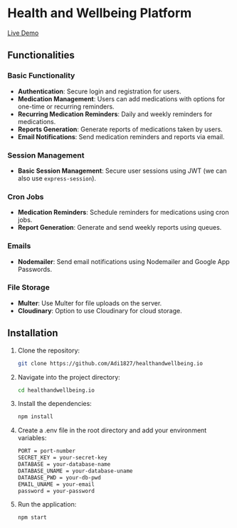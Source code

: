 # Health and Wellbeing Platform

[Live Demo](https://healthandwellbeing-io.onrender.com/)

## Functionalities

### Basic Functionality
- **Authentication**: Secure login and registration for users.
- **Medication Management**: Users can add medications with options for one-time or recurring reminders.
- **Recurring Medication Reminders**: Daily and weekly reminders for medications.
- **Reports Generation**: Generate reports of medications taken by users.
- **Email Notifications**: Send medication reminders and reports via email.

### Session Management
- **Basic Session Management**: Secure user sessions using JWT (we can also use `express-session`).

### Cron Jobs
- **Medication Reminders**: Schedule reminders for medications using cron jobs.
- **Report Generation**: Generate and send weekly reports using queues.

### Emails
- **Nodemailer**: Send email notifications using Nodemailer and Google App Passwords.

### File Storage
- **Multer**: Use Multer for file uploads on the server.
- **Cloudinary**: Option to use Cloudinary for cloud storage.

## Installation

1. Clone the repository:
   ```sh
   git clone https://github.com/Adi1827/healthandwellbeing.io
2. Navigate into the project directory:
   ```sh
   cd healthandwellbeing.io
3. Install the dependencies:
   ```sh
   npm install
4. Create a .env file in the root directory and add your environment variables:
   ```sh
   PORT = port-number
   SECRET_KEY = your-secret-key
   DATABASE = your-database-name
   DATABASE_UNAME = your-database-uname
   DATABASE_PWD = your-db-pwd
   EMAIL_UNAME = your-email
   password = your-password
5. Run the application:
   ```sh
   npm start
